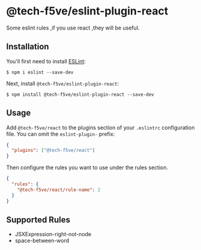 # @tech-f5ve/eslint-plugin-react

Some eslint rules ,if you use react ,they will be useful.

## Installation

You'll first need to install [ESLint](http://eslint.org):

```
$ npm i eslint --save-dev
```

Next, install `@tech-f5ve/eslint-plugin-react`:

```
$ npm install @tech-f5ve/eslint-plugin-react --save-dev
```

## Usage

Add `@tech-f5ve/react` to the plugins section of your `.eslintrc` configuration file. You can omit the `eslint-plugin-` prefix:

```json
{
  "plugins": ["@tech-f5ve/react"]
}
```

Then configure the rules you want to use under the rules section.

```json
{
  "rules": {
    "@tech-f5ve/react/rule-name": 2
  }
}
```

## Supported Rules

- JSXExpression-right-not-node
- space-between-word
